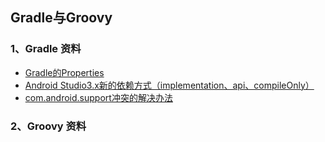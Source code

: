 ## Gradle与Groovy


### 1、Gradle 资料
- [Gradle的Properties](http://blog.csdn.net/eastlhu/article/details/50206287)
- [Android Studio3.x新的依赖方式（implementation、api、compileOnly）](http://blog.csdn.net/yuzhiqiang_1993/article/details/78366985)
- [com.android.support冲突的解决办法](http://blog.csdn.net/yuzhiqiang_1993/article/details/78214812)


### 2、Groovy 资料


